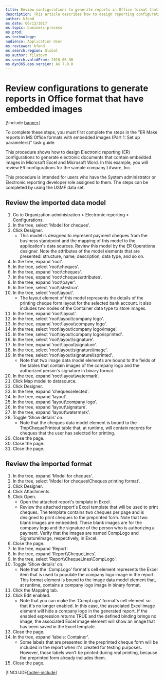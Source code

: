 ```yaml
---
title: Review configurations to generate reports in Office format that have embedded images
description: This article describes how to design reporting configurations to generate electronic documents that contain embedded images. (Part 1 - Set up parameters).
author: kfend
ms.date: 06/13/2017
ms.topic: business-process
ms.prod: 
ms.technology: 
audience: Application User
ms.reviewer: kfend
ms.search.region: Global
ms.author: filatovm
ms.search.validFrom: 2016-06-30
ms.dyn365.ops.version: AX 7.0.0
---
```

# Review configurations to generate reports in Office format that have embedded images

[!include [banner](../../includes/banner.md)]

To complete these steps, you must first complete the steps in the "ER Make reports in MS Office formats with embedded images (Part 1: Set up parameters)" task guide.

This procedure shows how to design Electronic reporting (ER) configurations to generate electronic documents that contain embedded images in Microsoft Excel and Microsoft Word. In this example, you will review ER configurations for the sample company Litware, Inc. 

This procedure is intended for users who have the System administrator or Electronic reporting developer role assigned to them. The steps can be completed by using the USMF data set.


## Review the imported data model
1. Go to Organization administration > Electronic reporting > Configurations.
2. In the tree, select 'Model for cheques'.
3. Click Designer.
    * This model is designed to represent payment cheques from the business standpoint and the mapping of this model to the application's data sources. Review this model by the ER Operations designer. Note the attributes of the model elements that are presented: structure, name, description, data type, and so on.   
4. In the tree, expand 'root'.
5. In the tree, select 'root\cheques'.
6. In the tree, expand 'root\cheques'.
7. In the tree, expand 'root\cheques\attributes'.
8. In the tree, expand 'root\payer'.
9. In the tree, select 'root\istestrun'.
10. In the tree, select 'root\layout'.
    * The layout element of this model represents the details of the printing cheque form layout for the selected bank account. It also includes two nodes of the Container data type to store images.   
11. In the tree, expand 'root\layout'.
12. In the tree, select 'root\layout\company logo'.
13. In the tree, expand 'root\layout\company logo'.
14. In the tree, select 'root\layout\company logo\image'.
15. In the tree, select 'root\layout\company logo\isprinted'.
16. In the tree, select 'root\layout\signature'.
17. In the tree, expand 'root\layout\signature'.
18. In the tree, select 'root\layout\signature\image'.
19. In the tree, select 'root\layout\signature\isprinted'.
    * Note that two image data model elements are bound to the fields of the tables that contain images of the company logo and the authorized person's signature in binary format.  
20. In the tree, expand 'root\layout\watermark'.
21. Click Map model to datasource.
22. Click Designer.
23. In the tree, expand 'chequesselected'.
24. In the tree, expand 'layout'.
25. In the tree, expand 'layout\company logo'.
26. In the tree, expand 'layout\signature'.
27. In the tree, expand 'layout\watermark'.
28. Toggle 'Show details' on.
    * Note that the cheques data model element is bound to the TmpChequePrintout table that, at runtime, will contain records for cheques that the user has selected for printing.   
29. Close the page.
30. Close the page.
31. Close the page.

## Review the imported format
1. In the tree, expand 'Model for cheques'.
2. In the tree, select 'Model for cheques\Cheques printing format'.
3. Click Designer.
4. Click Attachments.
5. Click Open.
    * Open the attached report's template in Excel.  
    * Review the attached report's Excel template that will be used to print cheques. The template contains two cheques per page and is designed to print cheques to the preprinted form. Note that two blank images are embedded. These blank images are for the company logo and the signature of the person who is authorizing a payment. Verify that the images are named CompLogo and SignatureImage, respectively, in Excel.   
6. Close the page.
7. In the tree, expand 'Report'.
8. In the tree, expand 'Report\ChequeLines'.
9. In the tree, select 'Report\ChequeLines\CompLogo'.
10. Toggle 'Show details' on.
    * Note that the 'CompLogo' format's cell element represents the Excel item that is used to populate the company logo image in the report. This format element is bound to the image data model element that, at runtime, contains a company logo image in binary format.   
11. Click the Mapping tab.
12. Click Edit enabled.
    * Note that you can make the 'CompLogo' format's cell element so that it's no longer enabled. In this case, the associated Excel image element will hide a company logo in the generated report. If the enabled expression returns TRUE and the defined binding brings no image, the associated Excel image element will show an image that has been saved in the Excel template.   
13. Close the page.
14. In the tree, expand 'labels: Container'.
    * Some labels that are presented in the preprinted cheque form will be included in the report when it's created for testing purposes. However, those labels won't be printed during real printing, because the preprinted form already includes them.  
15. Close the page.



[!INCLUDE[footer-include](../../../../includes/footer-banner.md)]
